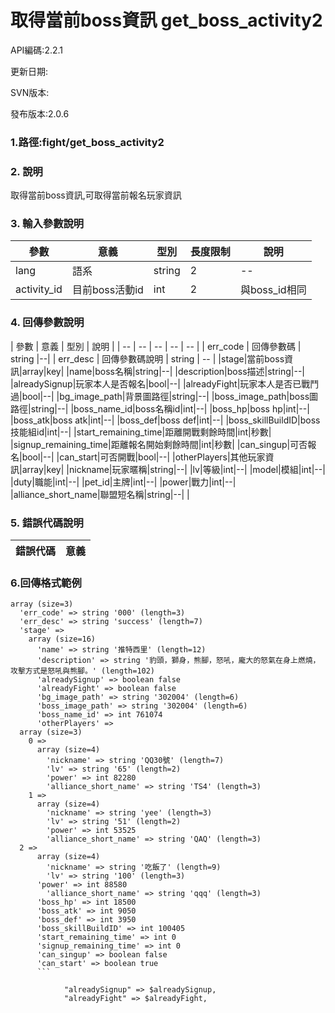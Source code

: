 # 取得當前boss資訊  get_boss_activity2


API編碼:2.2.1

更新日期:

SVN版本:

發布版本:2.0.6
### 1.路徑:fight/get_boss_activity2

### 2. 說明
取得當前boss資訊,可取得當前報名玩家資訊
### 3. 輸入參數說明
| 參數 | 意義 | 型別 |長度限制| 說明 |
| -- | -- | -- | -- | -- |
|lang|語系|string|2|--|
|activity_id|目前boss活動id|int|2|與boss_id相同|


### 4. 回傳參數說明
| 參數 | 意義 | 型別 | 說明 |
| -- | -- | -- | -- | -- |
| err_code | 回傳參數碼 | string |--|
| err_desc | 回傳參數碼說明 | string | -- |
|stage|當前boss資訊|array|key|
|name|boss名稱|string|--|
|description|boss描述|string|--|
|alreadySignup|玩家本人是否報名|bool|--|
|alreadyFight|玩家本人是否已戰鬥過|bool|--|
|bg_image_path|背景圖路徑|string|--|
|boss_image_path|boss圖路徑|string|--|
|boss_name_id|boss名稱id|int|--|
|boss_hp|boss hp|int|--|
|boss_atk|boss atk|int|--|
|boss_def|boss def|int|--|
|boss_skillBuildID|boss技能組id|int|--|
|start_remaining_time|距離開戰剩餘時間|int|秒數|
|signup_remaining_time|距離報名開始剩餘時間|int|秒數|
|can_singup|可否報名|bool|--|
|can_start|可否開戰|bool|--|
|otherPlayers|其他玩家資訊|array|key|
|nickname|玩家暱稱|string|--|
|lv|等級|int|--|
|model|模組|int|--|
|duty|職能|int|--|
|pet_id|主牌|int|--|
|power|戰力|int|--|
|alliance_short_name|聯盟短名稱|string|--|
|




### 5. 錯誤代碼說明
|錯誤代碼|意義|
|--|--|


### 6.回傳格式範例

```
array (size=3)
  'err_code' => string '000' (length=3)
  'err_desc' => string 'success' (length=7)
  'stage' => 
    array (size=16)
      'name' => string '推特西里' (length=12)
      'description' => string '豹頭，獅身，熊腳，怒吼，龐大的怒氣在身上燃燒，攻擊方式是怒吼與熊腳。' (length=102)
      'alreadySignup' => boolean false
      'alreadyFight' => boolean false
      'bg_image_path' => string '302004' (length=6)
      'boss_image_path' => string '302004' (length=6)
      'boss_name_id' => int 761074
      'otherPlayers' => 
  array (size=3)
    0 => 
      array (size=4)
        'nickname' => string 'QQ30號' (length=7)
        'lv' => string '65' (length=2)
        'power' => int 82280
        'alliance_short_name' => string 'TS4' (length=3)
    1 => 
      array (size=4)
        'nickname' => string 'yee' (length=3)
        'lv' => string '51' (length=2)
        'power' => int 53525
        'alliance_short_name' => string 'QAQ' (length=3)
  2 => 
      array (size=4)
        'nickname' => string '吃飯了' (length=9)
        'lv' => string '100' (length=3)
      'power' => int 88580
        'alliance_short_name' => string 'qqq' (length=3)
      'boss_hp' => int 18500
      'boss_atk' => int 9050
      'boss_def' => int 3950
      'boss_skillBuildID' => int 100405
      'start_remaining_time' => int 0
      'signup_remaining_time' => int 0
      'can_singup' => boolean false
      'can_start' => boolean true
      ```

            "alreadySignup" => $alreadySignup,
            "alreadyFight" => $alreadyFight,